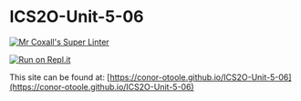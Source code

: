 # ICS2O-Unit-5-06

[![Mr Coxall's Super Linter](https://github.com/conor-otoole/ICS2O-Unit-5-06/workflows/Mr%20Coxall's%20Super%20Linter/badge.svg)](https://github.com/conor-otoole/ICS2O-Unit-5-06/actions/)

[![Run on Repl.it](https://repl.it/badge/github/conor-otoole/ICS2O-Unit-5-06)](https://repl.it/github/conor-otoole/ICS2O-Unit-5-06)

This site can be found at: [https://conor-otoole.github.io/ICS2O-Unit-5-06](https://conor-otoole.github.io/ICS2O-Unit-5-06)
